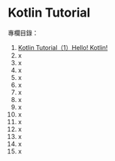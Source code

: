 # Kotlin Tutorial



專欄目錄：

1. [Kotlin Tutorial（1）Hello! Kotlin!]()
2. x
3. x
4. x
5. x
6. x
7. x
8. x
9. x
10. x
11. x
12. x
13. x
14. x
15. x

